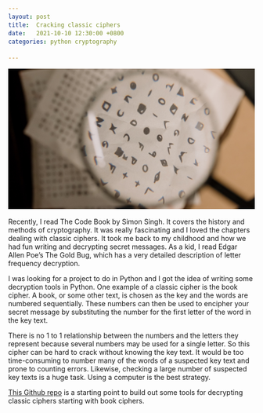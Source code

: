 ```yaml
---
layout: post
title:  Cracking classic ciphers
date:   2021-10-10 12:30:00 +0800
categories: python cryptography

---
```


![image](/assets/pexels-cottonbro-7319085.jpg)


Recently, I read The Code Book by Simon Singh. It covers the history and methods of cryptography.
It was really fascinating and I loved the chapters dealing with classic ciphers. It took me back to 
my childhood and how we had fun writing and decrypting secret messages. As a kid, I read Edgar Allen Poe’s
The Gold Bug, which has a very detailed description of letter frequency decryption. 

I was looking for a project to do in Python and I got the idea of writing some decryption tools in Python.
One example of a classic cipher is the book cipher. A book, or some other text, is chosen as the key and the
words are numbered sequentially. These numbers can then be used to encipher your secret message by
substituting the number for the first letter of the word in the key text.

There is no 1 to 1 relationship between the numbers and the letters they represent because several numbers
may be used for a single letter. So this cipher can be hard to crack without knowing the key text. It would be
too time-consuming to number many of the words of a suspected key text and prone to counting errors.
Likewise, checking a large number of suspected key texts is a huge task. Using a computer is the best strategy.

[This Github repo](https://github.com/OsakaStarbux/book-cipher) is a starting point to build out some tools for decrypting classic ciphers starting with book ciphers.
